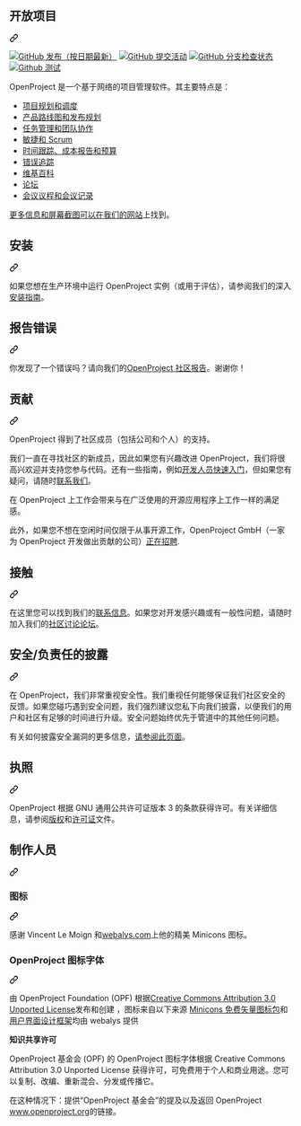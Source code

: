 <div class="Box-sc-g0xbh4-0 bJMeLZ js-snippet-clipboard-copy-unpositioned" data-hpc="true"><article class="markdown-body entry-content container-lg" itemprop="text"><div class="markdown-heading" dir="auto"><h1 tabindex="-1" class="heading-element" dir="auto"><font style="vertical-align: inherit;"><font style="vertical-align: inherit;">开放项目</font></font></h1><a id="user-content-openproject" class="anchor" aria-label="永久链接：开放项目" href="#openproject"><svg class="octicon octicon-link" viewBox="0 0 16 16" version="1.1" width="16" height="16" aria-hidden="true"><path d="m7.775 3.275 1.25-1.25a3.5 3.5 0 1 1 4.95 4.95l-2.5 2.5a3.5 3.5 0 0 1-4.95 0 .751.751 0 0 1 .018-1.042.751.751 0 0 1 1.042-.018 1.998 1.998 0 0 0 2.83 0l2.5-2.5a2.002 2.002 0 0 0-2.83-2.83l-1.25 1.25a.751.751 0 0 1-1.042-.018.751.751 0 0 1-.018-1.042Zm-4.69 9.64a1.998 1.998 0 0 0 2.83 0l1.25-1.25a.751.751 0 0 1 1.042.018.751.751 0 0 1 .018 1.042l-1.25 1.25a3.5 3.5 0 1 1-4.95-4.95l2.5-2.5a3.5 3.5 0 0 1 4.95 0 .751.751 0 0 1-.018 1.042.751.751 0 0 1-1.042.018 1.998 1.998 0 0 0-2.83 0l-2.5 2.5a1.998 1.998 0 0 0 0 2.83Z"></path></svg></a></div>
<p dir="auto"><a target="_blank" rel="noopener noreferrer nofollow" href="https://camo.githubusercontent.com/0af504e400c2ffda55f150eefe5b2432062bb93a9158c9f536560d7fd4410103/68747470733a2f2f696d672e736869656c64732e696f2f6769746875622f762f72656c656173652f6f70662f6f70656e70726f6a656374"><img src="https://camo.githubusercontent.com/0af504e400c2ffda55f150eefe5b2432062bb93a9158c9f536560d7fd4410103/68747470733a2f2f696d672e736869656c64732e696f2f6769746875622f762f72656c656173652f6f70662f6f70656e70726f6a656374" alt="GitHub 发布（按日期最新）" data-canonical-src="https://img.shields.io/github/v/release/opf/openproject" style="max-width: 100%;"></a>
<a target="_blank" rel="noopener noreferrer nofollow" href="https://camo.githubusercontent.com/8bed2cea99deff23abd572def46b8d6bec2a705ea2185da6c3e2325d7a0ac2fe/68747470733a2f2f696d672e736869656c64732e696f2f6769746875622f636f6d6d69742d61637469766974792f6d2f6f70662f6f70656e70726f6a656374"><img src="https://camo.githubusercontent.com/8bed2cea99deff23abd572def46b8d6bec2a705ea2185da6c3e2325d7a0ac2fe/68747470733a2f2f696d672e736869656c64732e696f2f6769746875622f636f6d6d69742d61637469766974792f6d2f6f70662f6f70656e70726f6a656374" alt="GitHub 提交活动" data-canonical-src="https://img.shields.io/github/commit-activity/m/opf/openproject" style="max-width: 100%;"></a>
<a target="_blank" rel="noopener noreferrer nofollow" href="https://camo.githubusercontent.com/44de62c2070450d52e9711fb80a35dc4a71cbecf37f1e49f9832678ed1643e65/68747470733a2f2f696d672e736869656c64732e696f2f6769746875622f636865636b732d7374617475732f6f70662f6f70656e70726f6a6563742f646576"><img src="https://camo.githubusercontent.com/44de62c2070450d52e9711fb80a35dc4a71cbecf37f1e49f9832678ed1643e65/68747470733a2f2f696d672e736869656c64732e696f2f6769746875622f636865636b732d7374617475732f6f70662f6f70656e70726f6a6563742f646576" alt="GitHub 分支检查状态" data-canonical-src="https://img.shields.io/github/checks-status/opf/openproject/dev" style="max-width: 100%;"></a>
<a href="https://github.com/opf/openproject/actions/workflows/test-core.yml"><img src="https://github.com/opf/openproject/actions/workflows/test-core.yml/badge.svg?branch=dev" alt="Github 测试" style="max-width: 100%;"></a></p>
<p dir="auto"><font style="vertical-align: inherit;"><font style="vertical-align: inherit;">OpenProject 是一个基于网络的项目管理软件。</font><font style="vertical-align: inherit;">其主要特点是：</font></font></p>
<ul dir="auto">
<li><a href="https://www.openproject.org/collaboration-software-features/#project-planning" rel="nofollow"><font style="vertical-align: inherit;"><font style="vertical-align: inherit;">项目规划和调度</font></font></a></li>
<li><a href="https://www.openproject.org/collaboration-software-features/#product-management" rel="nofollow"><font style="vertical-align: inherit;"><font style="vertical-align: inherit;">产品路线图和发布规划</font></font></a></li>
<li><a href="https://www.openproject.org/collaboration-software-features/#task-management" rel="nofollow"><font style="vertical-align: inherit;"><font style="vertical-align: inherit;">任务管理和团队协作</font></font></a></li>
<li><a href="https://www.openproject.org/collaboration-software-features/#agile-scrum" rel="nofollow"><font style="vertical-align: inherit;"><font style="vertical-align: inherit;">敏捷和 Scrum</font></font></a></li>
<li><a href="https://www.openproject.org/collaboration-software-features/#time-tracking" rel="nofollow"><font style="vertical-align: inherit;"><font style="vertical-align: inherit;">时间跟踪、成本报告和预算</font></font></a></li>
<li><a href="https://www.openproject.org/collaboration-software-features/#bug-tracking" rel="nofollow"><font style="vertical-align: inherit;"><font style="vertical-align: inherit;">错误追踪</font></font></a></li>
<li><a href="https://www.openproject.org/docs/user-guide/wysiwyg/" rel="nofollow"><font style="vertical-align: inherit;"><font style="vertical-align: inherit;">维基百科</font></font></a></li>
<li><a href="https://www.openproject.org/docs/user-guide/forums/" rel="nofollow"><font style="vertical-align: inherit;"><font style="vertical-align: inherit;">论坛</font></font></a></li>
<li><a href="https://www.openproject.org/docs/user-guide/meetings/" rel="nofollow"><font style="vertical-align: inherit;"><font style="vertical-align: inherit;">会议议程和会议记录</font></font></a></li>
</ul>
<p dir="auto"><font style="vertical-align: inherit;"></font><a href="https://www.openproject.org" rel="nofollow"><font style="vertical-align: inherit;"><font style="vertical-align: inherit;">更多信息和屏幕截图可以在我们的网站</font></font></a><font style="vertical-align: inherit;"><font style="vertical-align: inherit;">上找到</font><font style="vertical-align: inherit;">。</font></font></p>
<div class="markdown-heading" dir="auto"><h2 tabindex="-1" class="heading-element" dir="auto"><font style="vertical-align: inherit;"><font style="vertical-align: inherit;">安装</font></font></h2><a id="user-content-installation" class="anchor" aria-label="永久链接：安装" href="#installation"><svg class="octicon octicon-link" viewBox="0 0 16 16" version="1.1" width="16" height="16" aria-hidden="true"><path d="m7.775 3.275 1.25-1.25a3.5 3.5 0 1 1 4.95 4.95l-2.5 2.5a3.5 3.5 0 0 1-4.95 0 .751.751 0 0 1 .018-1.042.751.751 0 0 1 1.042-.018 1.998 1.998 0 0 0 2.83 0l2.5-2.5a2.002 2.002 0 0 0-2.83-2.83l-1.25 1.25a.751.751 0 0 1-1.042-.018.751.751 0 0 1-.018-1.042Zm-4.69 9.64a1.998 1.998 0 0 0 2.83 0l1.25-1.25a.751.751 0 0 1 1.042.018.751.751 0 0 1 .018 1.042l-1.25 1.25a3.5 3.5 0 1 1-4.95-4.95l2.5-2.5a3.5 3.5 0 0 1 4.95 0 .751.751 0 0 1-.018 1.042.751.751 0 0 1-1.042.018 1.998 1.998 0 0 0-2.83 0l-2.5 2.5a1.998 1.998 0 0 0 0 2.83Z"></path></svg></a></div>
<p dir="auto"><font style="vertical-align: inherit;"><font style="vertical-align: inherit;">如果您想在生产环境中运行 OpenProject 实例（或用于评估），请参阅我们的深入</font></font><a href="https://www.openproject.org/download-and-installation/" rel="nofollow"><font style="vertical-align: inherit;"><font style="vertical-align: inherit;">安装指南</font></font></a><font style="vertical-align: inherit;"><font style="vertical-align: inherit;">。</font></font></p>
<div class="markdown-heading" dir="auto"><h2 tabindex="-1" class="heading-element" dir="auto"><font style="vertical-align: inherit;"><font style="vertical-align: inherit;">报告错误</font></font></h2><a id="user-content-reporting-bugs" class="anchor" aria-label="固定链接：报告错误" href="#reporting-bugs"><svg class="octicon octicon-link" viewBox="0 0 16 16" version="1.1" width="16" height="16" aria-hidden="true"><path d="m7.775 3.275 1.25-1.25a3.5 3.5 0 1 1 4.95 4.95l-2.5 2.5a3.5 3.5 0 0 1-4.95 0 .751.751 0 0 1 .018-1.042.751.751 0 0 1 1.042-.018 1.998 1.998 0 0 0 2.83 0l2.5-2.5a2.002 2.002 0 0 0-2.83-2.83l-1.25 1.25a.751.751 0 0 1-1.042-.018.751.751 0 0 1-.018-1.042Zm-4.69 9.64a1.998 1.998 0 0 0 2.83 0l1.25-1.25a.751.751 0 0 1 1.042.018.751.751 0 0 1 .018 1.042l-1.25 1.25a3.5 3.5 0 1 1-4.95-4.95l2.5-2.5a3.5 3.5 0 0 1 4.95 0 .751.751 0 0 1-.018 1.042.751.751 0 0 1-1.042.018 1.998 1.998 0 0 0-2.83 0l-2.5 2.5a1.998 1.998 0 0 0 0 2.83Z"></path></svg></a></div>
<p dir="auto"><font style="vertical-align: inherit;"><font style="vertical-align: inherit;">你发现了一个错误吗？</font><font style="vertical-align: inherit;">请</font><font style="vertical-align: inherit;">向我们的</font><a href="https://community.openproject.org/projects/openproject" rel="nofollow"><font style="vertical-align: inherit;">OpenProject 社区</font></a></font><a href="https://www.openproject.org/docs/development/report-a-bug/" rel="nofollow"><font style="vertical-align: inherit;"><font style="vertical-align: inherit;">报告</font></font></a><font style="vertical-align: inherit;"><font style="vertical-align: inherit;">。</font><font style="vertical-align: inherit;">谢谢你！</font></font><a href="https://community.openproject.org/projects/openproject" rel="nofollow"><font style="vertical-align: inherit;"></font></a><font style="vertical-align: inherit;"></font></p>
<div class="markdown-heading" dir="auto"><h2 tabindex="-1" class="heading-element" dir="auto"><font style="vertical-align: inherit;"><font style="vertical-align: inherit;">贡献</font></font></h2><a id="user-content-contribute" class="anchor" aria-label="永久链接：贡献" href="#contribute"><svg class="octicon octicon-link" viewBox="0 0 16 16" version="1.1" width="16" height="16" aria-hidden="true"><path d="m7.775 3.275 1.25-1.25a3.5 3.5 0 1 1 4.95 4.95l-2.5 2.5a3.5 3.5 0 0 1-4.95 0 .751.751 0 0 1 .018-1.042.751.751 0 0 1 1.042-.018 1.998 1.998 0 0 0 2.83 0l2.5-2.5a2.002 2.002 0 0 0-2.83-2.83l-1.25 1.25a.751.751 0 0 1-1.042-.018.751.751 0 0 1-.018-1.042Zm-4.69 9.64a1.998 1.998 0 0 0 2.83 0l1.25-1.25a.751.751 0 0 1 1.042.018.751.751 0 0 1 .018 1.042l-1.25 1.25a3.5 3.5 0 1 1-4.95-4.95l2.5-2.5a3.5 3.5 0 0 1 4.95 0 .751.751 0 0 1-.018 1.042.751.751 0 0 1-1.042.018 1.998 1.998 0 0 0-2.83 0l-2.5 2.5a1.998 1.998 0 0 0 0 2.83Z"></path></svg></a></div>
<p dir="auto"><font style="vertical-align: inherit;"><font style="vertical-align: inherit;">OpenProject 得到了社区成员（包括公司和个人）的支持。</font></font></p>
<p dir="auto"><font style="vertical-align: inherit;"><font style="vertical-align: inherit;">我们一直在寻找社区的新成员，因此如果您有兴趣改进 OpenProject，我们将很高兴欢迎并支持您参与代码。</font><font style="vertical-align: inherit;">还有一些指南，例如</font></font><a href="https://www.openproject.org/development/setting-up-development-environment/" rel="nofollow"><font style="vertical-align: inherit;"><font style="vertical-align: inherit;">开发人员快速入门</font></font></a><font style="vertical-align: inherit;"><font style="vertical-align: inherit;">，但如果您有疑问，请随时</font></font><a href="https://www.openproject.org/contact" rel="nofollow"><font style="vertical-align: inherit;"><font style="vertical-align: inherit;">联系我们</font></font></a><font style="vertical-align: inherit;"><font style="vertical-align: inherit;">。</font></font></p>
<p dir="auto"><font style="vertical-align: inherit;"><font style="vertical-align: inherit;">在 OpenProject 上工作会带来与在广泛使用的开源应用程序上工作一样的满足感。</font></font></p>
<p dir="auto"><font style="vertical-align: inherit;"><font style="vertical-align: inherit;">此外，如果您不想在空闲时间仅限于从事开源工作，OpenProject GmbH（一家为 OpenProject 开发做出贡献的公司）</font></font><a href="https://www.openproject.org/career/" rel="nofollow"><font style="vertical-align: inherit;"><font style="vertical-align: inherit;">正在招聘</font></font></a><font style="vertical-align: inherit;"><font style="vertical-align: inherit;">.</font></font></p>
<div class="markdown-heading" dir="auto"><h2 tabindex="-1" class="heading-element" dir="auto"><font style="vertical-align: inherit;"><font style="vertical-align: inherit;">接触</font></font></h2><a id="user-content-contact" class="anchor" aria-label="永久链接：联系方式" href="#contact"><svg class="octicon octicon-link" viewBox="0 0 16 16" version="1.1" width="16" height="16" aria-hidden="true"><path d="m7.775 3.275 1.25-1.25a3.5 3.5 0 1 1 4.95 4.95l-2.5 2.5a3.5 3.5 0 0 1-4.95 0 .751.751 0 0 1 .018-1.042.751.751 0 0 1 1.042-.018 1.998 1.998 0 0 0 2.83 0l2.5-2.5a2.002 2.002 0 0 0-2.83-2.83l-1.25 1.25a.751.751 0 0 1-1.042-.018.751.751 0 0 1-.018-1.042Zm-4.69 9.64a1.998 1.998 0 0 0 2.83 0l1.25-1.25a.751.751 0 0 1 1.042.018.751.751 0 0 1 .018 1.042l-1.25 1.25a3.5 3.5 0 1 1-4.95-4.95l2.5-2.5a3.5 3.5 0 0 1 4.95 0 .751.751 0 0 1-.018 1.042.751.751 0 0 1-1.042.018 1.998 1.998 0 0 0-2.83 0l-2.5 2.5a1.998 1.998 0 0 0 0 2.83Z"></path></svg></a></div>
<p dir="auto"><font style="vertical-align: inherit;"><font style="vertical-align: inherit;">在这里您可以找到我们的</font></font><a href="https://www.openproject.org/contact/" rel="nofollow"><font style="vertical-align: inherit;"><font style="vertical-align: inherit;">联系信息</font></font></a><font style="vertical-align: inherit;"><font style="vertical-align: inherit;">。</font><font style="vertical-align: inherit;">如果您对开发感兴趣或有一般性问题，请随时加入我们的</font></font><a href="https://community.openproject.org/projects/openproject/forums" rel="nofollow"><font style="vertical-align: inherit;"><font style="vertical-align: inherit;">社区讨论论坛</font></font></a><font style="vertical-align: inherit;"><font style="vertical-align: inherit;">。</font></font></p>
<div class="markdown-heading" dir="auto"><h2 tabindex="-1" class="heading-element" dir="auto"><font style="vertical-align: inherit;"><font style="vertical-align: inherit;">安全/负责任的披露</font></font></h2><a id="user-content-security--responsible-disclosure" class="anchor" aria-label="永久链接：安全/负责任的披露" href="#security--responsible-disclosure"><svg class="octicon octicon-link" viewBox="0 0 16 16" version="1.1" width="16" height="16" aria-hidden="true"><path d="m7.775 3.275 1.25-1.25a3.5 3.5 0 1 1 4.95 4.95l-2.5 2.5a3.5 3.5 0 0 1-4.95 0 .751.751 0 0 1 .018-1.042.751.751 0 0 1 1.042-.018 1.998 1.998 0 0 0 2.83 0l2.5-2.5a2.002 2.002 0 0 0-2.83-2.83l-1.25 1.25a.751.751 0 0 1-1.042-.018.751.751 0 0 1-.018-1.042Zm-4.69 9.64a1.998 1.998 0 0 0 2.83 0l1.25-1.25a.751.751 0 0 1 1.042.018.751.751 0 0 1 .018 1.042l-1.25 1.25a3.5 3.5 0 1 1-4.95-4.95l2.5-2.5a3.5 3.5 0 0 1 4.95 0 .751.751 0 0 1-.018 1.042.751.751 0 0 1-1.042.018 1.998 1.998 0 0 0-2.83 0l-2.5 2.5a1.998 1.998 0 0 0 0 2.83Z"></path></svg></a></div>
<p dir="auto"><font style="vertical-align: inherit;"><font style="vertical-align: inherit;">在 OpenProject，我们非常重视安全性。</font><font style="vertical-align: inherit;">我们重视任何能够保证我们社区安全的反馈。</font><font style="vertical-align: inherit;">如果您碰巧遇到安全问题，我们强烈建议您私下向我们披露，以便我们的用户和社区有足够的时间进行升级。</font><font style="vertical-align: inherit;">安全问题始终优先于管道中的其他任何问题。</font></font></p>
<p dir="auto"><font style="vertical-align: inherit;"><font style="vertical-align: inherit;">有关如何披露安全漏洞的更多信息，</font></font><a href="/opf/openproject/blob/dev/docs/security-and-privacy/statement-on-security/README.md"><font style="vertical-align: inherit;"><font style="vertical-align: inherit;">请参阅此页面</font></font></a><font style="vertical-align: inherit;"><font style="vertical-align: inherit;">。</font></font></p>
<div class="markdown-heading" dir="auto"><h2 tabindex="-1" class="heading-element" dir="auto"><font style="vertical-align: inherit;"><font style="vertical-align: inherit;">执照</font></font></h2><a id="user-content-license" class="anchor" aria-label="永久链接：许可证" href="#license"><svg class="octicon octicon-link" viewBox="0 0 16 16" version="1.1" width="16" height="16" aria-hidden="true"><path d="m7.775 3.275 1.25-1.25a3.5 3.5 0 1 1 4.95 4.95l-2.5 2.5a3.5 3.5 0 0 1-4.95 0 .751.751 0 0 1 .018-1.042.751.751 0 0 1 1.042-.018 1.998 1.998 0 0 0 2.83 0l2.5-2.5a2.002 2.002 0 0 0-2.83-2.83l-1.25 1.25a.751.751 0 0 1-1.042-.018.751.751 0 0 1-.018-1.042Zm-4.69 9.64a1.998 1.998 0 0 0 2.83 0l1.25-1.25a.751.751 0 0 1 1.042.018.751.751 0 0 1 .018 1.042l-1.25 1.25a3.5 3.5 0 1 1-4.95-4.95l2.5-2.5a3.5 3.5 0 0 1 4.95 0 .751.751 0 0 1-.018 1.042.751.751 0 0 1-1.042.018 1.998 1.998 0 0 0-2.83 0l-2.5 2.5a1.998 1.998 0 0 0 0 2.83Z"></path></svg></a></div>
<p dir="auto"><font style="vertical-align: inherit;"><font style="vertical-align: inherit;">OpenProject 根据 GNU 通用公共许可证版本 3 的条款获得许可。有关详细信息，请参阅</font></font><a href="/opf/openproject/blob/dev/COPYRIGHT"><font style="vertical-align: inherit;"><font style="vertical-align: inherit;">版权</font></font></a><font style="vertical-align: inherit;"><font style="vertical-align: inherit;">和</font></font><a href="/opf/openproject/blob/dev/LICENSE"><font style="vertical-align: inherit;"><font style="vertical-align: inherit;">许可证</font></font></a><font style="vertical-align: inherit;"><font style="vertical-align: inherit;">文件。</font></font></p>
<div class="markdown-heading" dir="auto"><h2 tabindex="-1" class="heading-element" dir="auto"><font style="vertical-align: inherit;"><font style="vertical-align: inherit;">制作人员</font></font></h2><a id="user-content-credits" class="anchor" aria-label="永久链接：学分" href="#credits"><svg class="octicon octicon-link" viewBox="0 0 16 16" version="1.1" width="16" height="16" aria-hidden="true"><path d="m7.775 3.275 1.25-1.25a3.5 3.5 0 1 1 4.95 4.95l-2.5 2.5a3.5 3.5 0 0 1-4.95 0 .751.751 0 0 1 .018-1.042.751.751 0 0 1 1.042-.018 1.998 1.998 0 0 0 2.83 0l2.5-2.5a2.002 2.002 0 0 0-2.83-2.83l-1.25 1.25a.751.751 0 0 1-1.042-.018.751.751 0 0 1-.018-1.042Zm-4.69 9.64a1.998 1.998 0 0 0 2.83 0l1.25-1.25a.751.751 0 0 1 1.042.018.751.751 0 0 1 .018 1.042l-1.25 1.25a3.5 3.5 0 1 1-4.95-4.95l2.5-2.5a3.5 3.5 0 0 1 4.95 0 .751.751 0 0 1-.018 1.042.751.751 0 0 1-1.042.018 1.998 1.998 0 0 0-2.83 0l-2.5 2.5a1.998 1.998 0 0 0 0 2.83Z"></path></svg></a></div>
<div class="markdown-heading" dir="auto"><h3 tabindex="-1" class="heading-element" dir="auto"><font style="vertical-align: inherit;"><font style="vertical-align: inherit;">图标</font></font></h3><a id="user-content-icons" class="anchor" aria-label="永久链接：图标" href="#icons"><svg class="octicon octicon-link" viewBox="0 0 16 16" version="1.1" width="16" height="16" aria-hidden="true"><path d="m7.775 3.275 1.25-1.25a3.5 3.5 0 1 1 4.95 4.95l-2.5 2.5a3.5 3.5 0 0 1-4.95 0 .751.751 0 0 1 .018-1.042.751.751 0 0 1 1.042-.018 1.998 1.998 0 0 0 2.83 0l2.5-2.5a2.002 2.002 0 0 0-2.83-2.83l-1.25 1.25a.751.751 0 0 1-1.042-.018.751.751 0 0 1-.018-1.042Zm-4.69 9.64a1.998 1.998 0 0 0 2.83 0l1.25-1.25a.751.751 0 0 1 1.042.018.751.751 0 0 1 .018 1.042l-1.25 1.25a3.5 3.5 0 1 1-4.95-4.95l2.5-2.5a3.5 3.5 0 0 1 4.95 0 .751.751 0 0 1-.018 1.042.751.751 0 0 1-1.042.018 1.998 1.998 0 0 0-2.83 0l-2.5 2.5a1.998 1.998 0 0 0 0 2.83Z"></path></svg></a></div>
<p dir="auto"><font style="vertical-align: inherit;"><font style="vertical-align: inherit;">感谢 Vincent Le Moign 和</font></font><a href="http://www.webalys.com/minicons/icons-free-pack.php" rel="nofollow"><font style="vertical-align: inherit;"><font style="vertical-align: inherit;">webalys.com</font></font></a><font style="vertical-align: inherit;"><font style="vertical-align: inherit;">上他的精美 Minicons 图标。</font></font></p>
<div class="markdown-heading" dir="auto"><h3 tabindex="-1" class="heading-element" dir="auto"><font style="vertical-align: inherit;"><font style="vertical-align: inherit;">OpenProject 图标字体</font></font></h3><a id="user-content-openproject-icon-font" class="anchor" aria-label="永久链接：OpenProject 图标字体" href="#openproject-icon-font"><svg class="octicon octicon-link" viewBox="0 0 16 16" version="1.1" width="16" height="16" aria-hidden="true"><path d="m7.775 3.275 1.25-1.25a3.5 3.5 0 1 1 4.95 4.95l-2.5 2.5a3.5 3.5 0 0 1-4.95 0 .751.751 0 0 1 .018-1.042.751.751 0 0 1 1.042-.018 1.998 1.998 0 0 0 2.83 0l2.5-2.5a2.002 2.002 0 0 0-2.83-2.83l-1.25 1.25a.751.751 0 0 1-1.042-.018.751.751 0 0 1-.018-1.042Zm-4.69 9.64a1.998 1.998 0 0 0 2.83 0l1.25-1.25a.751.751 0 0 1 1.042.018.751.751 0 0 1 .018 1.042l-1.25 1.25a3.5 3.5 0 1 1-4.95-4.95l2.5-2.5a3.5 3.5 0 0 1 4.95 0 .751.751 0 0 1-.018 1.042.751.751 0 0 1-1.042.018 1.998 1.998 0 0 0-2.83 0l-2.5 2.5a1.998 1.998 0 0 0 0 2.83Z"></path></svg></a></div>
<p dir="auto"><font style="vertical-align: inherit;"><font style="vertical-align: inherit;">由 OpenProject Foundation (OPF) 根据</font></font><a href="http://creativecommons.org/licenses/by/3.0/" rel="nofollow"><font style="vertical-align: inherit;"><font style="vertical-align: inherit;">Creative Commons Attribution 3.0 Unported License</font></font></a><font style="vertical-align: inherit;"><font style="vertical-align: inherit;">发布和创建
，图标来自以下来源
</font></font><a href="http://www.webalys.com/minicons" rel="nofollow"><font style="vertical-align: inherit;"><font style="vertical-align: inherit;">Minicons 免费矢量图标包</font></font></a><font style="vertical-align: inherit;"><font style="vertical-align: inherit;">和
</font></font><a href="http://www.webalys.com/design-interface-application-framework.php" rel="nofollow"><font style="vertical-align: inherit;"><font style="vertical-align: inherit;">用户界面设计框架</font></font></a><font style="vertical-align: inherit;"><font style="vertical-align: inherit;">均由 webalys 提供</font></font></p>
<p dir="auto"><strong><font style="vertical-align: inherit;"><font style="vertical-align: inherit;">知识共享许可</font></font></strong></p>
<p dir="auto"><font style="vertical-align: inherit;"><font style="vertical-align: inherit;">OpenProject 基金会 (OPF) 的 OpenProject 图标字体根据 Creative Commons Attribution 3.0 Unported License 获得许可，可免费用于个人和商业用途。</font><font style="vertical-align: inherit;">您可以复制、改编、重新混合、分发或传播它。</font></font></p>
<p dir="auto"><font style="vertical-align: inherit;"><font style="vertical-align: inherit;">在这种情况下：提供“OpenProject 基金会”的提及以及返回 OpenProject </font></font><a href="http://www.openproject.org" rel="nofollow"><font style="vertical-align: inherit;"><font style="vertical-align: inherit;">www.openproject.org</font></font></a><font style="vertical-align: inherit;"><font style="vertical-align: inherit;">的链接。</font></font></p>
</article></div>
